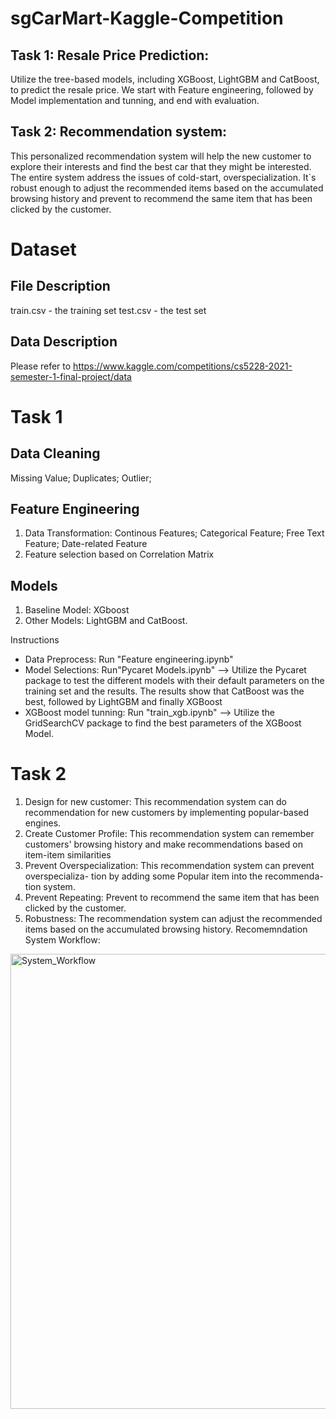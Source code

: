 # sgCarMart-Kaggle-Competition
## Task 1: Resale Price Prediction:
Utilize the tree-based models, including XGBoost, LightGBM and CatBoost, to predict the resale price. We start with Feature engineering, followed by Model implementation and tunning, and end with evaluation.
## Task 2: Recommendation system: 
This personalized recommendation system will help the new customer to explore their interests and find the best car that they might be interested.
The entire system address the issues of cold-start, overspecialization. It`s robust enough to adjust the recommended items based on the accumulated browsing history and prevent to recommend the same item that has been clicked by the customer.

# Dataset
## File Description
train.csv - the training set
test.csv - the test set

## Data Description 
Please refer to https://www.kaggle.com/competitions/cs5228-2021-semester-1-final-project/data

# Task 1
## Data Cleaning 
Missing Value; Duplicates; Outlier; 
## Feature Engineering
1. Data Transformation: Continous Features; Categorical Feature; Free Text Feature; Date-related Feature
2. Feature selection based on Correlation Matrix 
## Models
1. Baseline Model: XGboost
2. Other Models: LightGBM and CatBoost.

Instructions 
- Data Preprocess: Run "Feature engineering.ipynb"
- Model Selections: Run"Pycaret Models.ipynb" --> Utilize the Pycaret package to test the different models with their default parameters on the training set and the results. The results show that CatBoost was the best, followed by LightGBM and finally XGBoost
- XGBoost model tunning: Run "train_xgb.ipynb" --> Utilize the GridSearchCV package to find the best parameters of the XGBoost Model.


# Task 2 
1. Design for new customer: This recommendation system can do recommendation for new customers by implementing popular-based engines.
2. Create Customer Profile: This recommendation system can remember customers' browsing history and make recommendations based on item-item similarities
3. Prevent Overspecialization: This recommendation system can prevent overspecializa- tion by adding some Popular item into the recommenda- tion system.
4. Prevent Repeating: Prevent to recommend the same item that has been clicked by the customer.
5. Robustness: The recommendation system can adjust the recommended items based on the accumulated browsing history.
Recomemndation System Workflow: 
<img width="728" alt="System_Workflow" src="https://github.com/yichenCY/sgCarMart-Kaggle-Competition/assets/87318317/9462a1f4-5337-45f0-a877-91ba30dd06ea">
